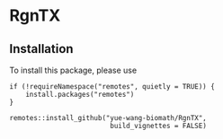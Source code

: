 # RgnTX

## Installation
To install this package, please use
```
if (!requireNamespace("remotes", quietly = TRUE)) {
    install.packages("remotes")   
}

remotes::install_github("yue-wang-biomath/RgnTX", 
                         build_vignettes = FALSE)
```
